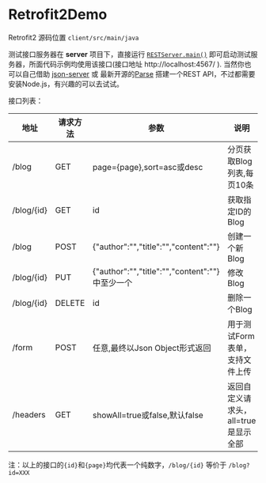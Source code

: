 # Retrofit2Demo

Retrofit2 源码位置 `client/src/main/java`


测试接口服务器在 **server** 项目下，直接运行 [`RESTServer.main()`](server/src/main/java/com/github/ikidou/RESTServer.java) 即可启动测试服务器，所面代码示例均使用该接口(接口地址 http://localhost:4567/ ).
当然你也可以自己借助 [json-server](https://github.com/typicode/json-server) 或 最新开源的[Parse](https://github.com/ParsePlatform/parse-server) 搭建一个REST API，不过都需要安装Node.js，有兴趣的可以去试试。

接口列表：

|地址|请求方法|参数|说明|
|---|---|---|---|
|/blog|GET|page={page},sort=asc或desc|分页获取Blog列表,每页10条|
|/blog/{id}|GET|id|获取指定ID的Blog|
|/blog|POST|{"author":"","title":"","content":""}|创建一个新Blog|
|/blog/{id}|PUT|{"author":"","title":"","content":""} 中至少一个|修改Blog|
|/blog/{id}|DELETE|id|删除一个Blog|
|/form|POST|任意,最终以Json Object形式返回|用于测试Form表单，支持文件上传|
|/headers|GET|showAll=true或false,默认false|返回自定义请求头，all=true是显示全部|
 注：以上的接口的`{id}`和`{page}`均代表一个纯数字，`/blog/{id}` 等价于 `/blog?id=XXX`



